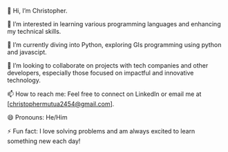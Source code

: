 👋 Hi, I’m Christopher.

👀 I’m interested in learning various programming languages and enhancing my technical skills.

🌱 I’m currently diving into Python, exploring GIs programming using python and javascipt.

🔎 I’m looking to collaborate on projects with tech companies and other developers, especially those focused on impactful and innovative technology.

📫 How to reach me: Feel free to connect on LinkedIn or email me at [christophermutua2454@gmail.com].

😄 Pronouns: He/Him

⚡ Fun fact: I love solving problems and am always excited to learn something new each day!

<!---
Topher-py/Topher-py is a ✨ special ✨ repository because its `README.md` (this file) appears on your GitHub profile.
You can click the Preview link to take a look at your changes.
--->
